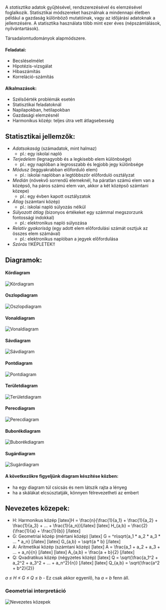 A *statisztika* adatok gyűjtésével, rendszerezésével és elemzésével foglalkozik. Statisztikai módszereket használnak a mindennapi életben például a gazdaság különböző mutatóinak, vagy az időjárási adatoknak a jellemzésére. A statisztika használata több mint ezer éves (népszámlálások, nyilvántartások).

Társadalomtudományok alapmódszere.

#### Feladatai:
 - Becsléselmélet
 - Hipotézis-vizsgálat
 - Hibaszámítás
 - Korreláció-számítás

#### Alkalmazások:
 - Szélsőérték problémák esetén
 - Statisztikai feladatoknál
 - Napilapokban, hetilapokban
 - Gazdasági elemzésnél
 - Harmonikus közép: teljes útra vett átlagsebesség

## Statisztikai jellemzők:
 - *Adatsokaság* (számadatok, mint halmaz)
   + pl.: egy iskolai napló
 - *Terjedelem* (legnagyobb és a legkisebb elem különbsége)
   + pl.: egy naplóban a legrosszabb és legjobb jegy különbsége
 - *Módusz* (leggyakrabban előforduló elem)
   + pl.: iskolai naplóban a legtöbbször előforduló osztályzat
 - *Medián* (növekvő sorrendű elemeknél, ha páratlan számú elem van a középső, ha páros számú elem van, akkor a két középső számtani közepe)
   + pl.: egy évben kapott osztályzatok
 - *Átlag* (számtani közép)
   + pl.: iskolai napló súlyozás nélkül
 - *Súlyozott átlag* (bizonyos értékeket egy számmal megszorzunk fontossági indokkal)
   + pl.: elektronikus napló súlyozása
 - *Relatív gyakoriság* (egy adott elem előfordulási számát osztjuk az összes elem számával)
   + pl.: elektronikus naplóban a jegyek előfordulása
 - *Szórás* !!KÉPLETEK!!

## Diagramok:

#### Kördiagram
![Kördiagram](http://i.imgur.com/DipQvpJ.png)

#### Oszlopdiagram
![Oszlopdiagram](http://i.imgur.com/S0beK19.png)

#### Vonaldiagram
![Vonaldiagram]( http://i.imgur.com/Rqy02EL.png)

#### Sávdiagram
![Sávdiagram](http://i.imgur.com/b8pprv6.png)

#### Pontdiagram
![Pontdiagram](http://i.imgur.com/00Vo3tf.png)

#### Területdiagram
![Területdiagram](http://i.imgur.com/AevzjmZ.png)

#### Perecdiagram
![Perecdiagram](http://i.imgur.com/7yZgtDt.png)

#### Buborékdiagram
![Buborékdiagram](http://i.imgur.com/1XUG6W5.png)

#### Sugárdiagram
![Sugárdiagram](http://i.imgur.com/gdGL8Xt.png)

#### A következőkre figyeljünk diagram készítése közben:
 - ha egy diagram túl csicsás és nem látszik rajta a lényeg
 - ha a skálákat elcsúsztatják, könnyen félrevezetheti az embert  

## Nevezetes közepek:

+ H: Harmonikus közép
  [latex]H = \frac{n}{\frac{1}{a_1} + \frac{1}{a_2} + \frac{1}{a_3} + ... + \frac{1}{a_n}}[/latex]
  [latex] H_{a,b} = \frac{2}{\frac{1}{a} + \frac{1}{b}} [/latex]
+ G: Geometriai közép (mértani közép)
  [latex] G = ^n\sqrt{a_1 * a_2 * a_3 * ... * a_n} [/latex]
  [latex] G_{a,b} = \sqrt{a * b} [/latex]
+ A: Aritmetikai közép (számtani közép)
  [latex] A = \frac{a_1 + a_2 + a_3 + ... + a_n}{n} [/latex]
  [latex] A_{a,b} = \frac{a + b}{2} [/latex]
+ Q: Qvadratikus közép (négyzetes közép)
  [latex] Q = \sqrt{\frac{a_1^2 + a_2^2 + a_3^2 + ... + a_n^2}{n}} [/latex]
  [latex] Q_{a,b} = \sqrt{\frac{a^2 + b^2}{2}}

*a ≤ H ≤ G ≤ Q ≤ b* - Ez csak akkor egyenlő, ha *a = b* fenn áll.

### Geometriai interpretáció

![Nevezetes közepek](http://i.imgur.com/3h5aj9e.png)
